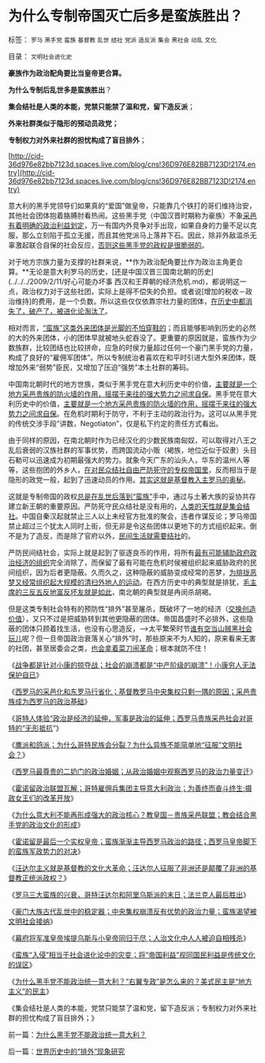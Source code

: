 # 为什么专制帝国灭亡后多是蛮族胜出？

标签： `罗马` `黑手党` `蛮族` `基督教` `乱世` `结社` `党派` `造反派` `集会` `黑社会` `动乱` `文化` 

目录： `文明社会进化史`

**豪族作为政治配角要比当皇帝更合算。**

**为什么专制后乱世多是蛮族胜出**？

**集会结社是人类的本能，党禁只能禁了温和党，留下造反派**；

**外来社群类似于隐形的预动员政党；**

**专制权力对外来社群的担忧构成了盲目排外**；

[http://cid-36d976e82bb7123d.spaces.live.com/blog/cns!36D976E82BB7123D!2174.entry](http://cid-36d976e82bb7123d.spaces.live.com/blog/cns!36D976E82BB7123D!2174.entry)

意大利的黑手党领导们如果真的“爱国”做皇帝，只能靠几个铁打的哥们维持治安，其他社会团体抱着胳膊肘看热闹。这些黑手党（中国汉晋时期称为豪族）不象[采邑有着明确的政治利益划定](../../../2010/11/24/空降比采邑制伤害大；地方主义的积极性；.md)，万一有国内外竞争对手出现，如果自身的力量不足以克服，那么立刻陷于孤立无援，而且其他党派马上落井下石。因此，除非外敌滥杀无辜激起联合自保的社会反应，[否则这些黑手党的政权是很脆弱的](../../../2010/9/27/罗马和罗马元老院的兴起，罗马的民主权力依据.md)。

对于地方宗族力量为支撑的社群来说，**作为政治配角要比作为政治主角更合算。**无论是意大利罗马的历史，[还是中国汉晋三国南北朝的历史](../../../2009/2/11/好心可能办坏事 西汉和王莽朝的经济危机.md)，都说明这一点，政治权力对于这些社团，实际上是得不偿失的负担。或者说[增加的税收－政治维持]的费用，是一个负数。所以这些仅仅依靠宗社力量的团体，[在历史中都消失了，破产了，被进化论淘汰了](http://darthvad.blog.sohu.com/132380995.html)。

相对而言，[“蛮族”这类外来团体是光脚的不怕穿鞋的](../../../2010/12/11/将帝国兴亡视同国民利益的传统误区.md)；而且能够影响到历史的必然的大的外来团体，小的团体早就被地头蛇吞没了。更重要的原因就是，蛮族作为少数族群，比较团结也比较拼命，应急的时侯力量超过任何一个豪门黑手党的力量，构成了良好的“雇佣军团体”。所以专制统治者喜欢在和平时引进大型外来团体，既增加外来“弱势”臣民，又增加了压迫“强势”本土社群的筹码。

中国南北朝时代的地方世族，类似于黑手党在意大利历史中的价值，[主要就是一个地方采邑贵族的防火墙的作用，摇摆于来往的强大势力之间求自保](../../../2010/5/15/中央集权社会危机时成为一盘散沙.md)。黑手党在意大利历史中的价值，[主要就是一个地方采邑贵族的防火墙的作用，摇摆于来往的强大势力之间求自保](../../../2010/5/15/中央集权社会危机时成为一盘散沙.md)。在危机时期利于防守，不利于主动的政治行为。这可以从黑手党的传统交涉手段“讲数，Negotiaton”，仅是私下约定的责任方式看出。

由于同样的原因，在南北朝时作为已经汉化的少数民族南匈奴，可以取得对八王之乱后衰弱的汉族社群的军事优势，而跨国流动小贩（褐族，地位近似于奴隶）头目石勒可以迅速成为初期最强大的势力。就象今天广东的汕头人，华东的温州人等等，这些抱团的外乡人，[在对民众结社自由严防死守的专权帝国里](../../../2009/9/11/让社会各界都有利益代言人平等博羿.md)，反而相当于是隐形的政党一般，起到了迅速动员的作用。[其实这就是基督教入主罗马的奥秘](../../../2010/11/27/政教合一的党团组织胜过个人威权政治.md)。

这就是专制帝国的政权[总是在乱世后落到“蛮族”](../../../2010/5/14/被屠杀的“开明统治者”比横死的昏君多得多.md)手中，通过与土著大族的妥协共存建立新王朝的重要原因。严防死守民众结社是没有用的，[人类的天性就是集会结社](../../../2010/6/29/地区自治是天然的“多党制”和集会结社的天赋权力.md)。中国自秦汉起就禁止三人以上未经官方批准的聚会，违者作谋反论；罗马帝国禁止超过三个犹太人同时上街，但无非是令这些团体以更地下的方式组织起来。倒不是为了造反，而是除了官府以外，[民间生活就需要结社](../../../2010/6/7/汉朝无为而治的物流基础和商鞅变法的唯心政法思想.md)的。

严防民间结社会，实际上就是起到了驱逐良币的作用，将所有[最有可能辅助政府政治经济的组织](../../../2009/7/13/民主自治社区可大大增进维族对中国社会的向心力.md)完全消除了，而保留了最有可能在危机时侯被组织起来威胁政府的民间组织，因为后者更隐蔽。久而久之，这种隐蔽的威胁变成经常的恶梦，[为排拢恶梦又经常组织起大规模的清扫外地人的运动](../../../2009/8/21/古今肃反的道德观之成分决定立场论.md)。在西方历史中的典型就是排犹，[毛主席的三反五反地富反坏友就是如此](http://hi.baidu.com/darthchn/blog/item/99acc5d879b49ce038012f74.html)，南北朝的典型就是冉闵杀胡褐。

但是这类专制社会特有的预防性“排外”甚至屠杀，既破坏了一地的经济（[交换创造价值](../../../2010/7/4/生产“总值”必须经交换才成为价值.md)），又只不过是把威胁转到其他更隐蔽的团体。帝国昌盛时不必排外，这些隐蔽的团体只顾着找生活，也没有心思造反，——>太平繁荣时节[谁有空当山贼黑社会玩儿](../../../2010/3/1/产权关系混乱催生中国特色的黑社会.md)呢？但一旦帝国政治衰落关心“排外”时，那些原来不为人知的，原来看来无害的社团，甚至居委会之类，[也会拿着菜刀闹革命](../../../2010/9/14/罗马平民起义：菜刀有威力，买卖要登记！.md)；根本就防不住！

《[战争都是针对小康的掠夺战；社会的崩溃都是“中产阶级的崩溃”！小康穷人无法保护自已](../../../2010/12/6/社会的崩溃都是“中产阶级的崩溃”直到人吃人！.md)》

《[西罗马的采邑化和东罗马行省化；基督教罗马中央集权只剩一隅的原因；采邑贵族成为西罗马的政治基础](../../../2010/12/6/西罗马的采邑化和东罗马的行省化.md)》

《[哥特人体验“政治是经济的延伸，军事是政治的延伸；西罗马贵族采邑社会对哥特的“无形抵抗](../../../2010/12/7/人类本能是合作；武力是针对傻逼精神病的自卫手段.md)”》

《[鹰派和鸽派；为什么哥特民族会分裂？为什么异族不能简单地“征服”文明社会？](../../../2010/12/7/鹰派和鸽派，为什么异族不能简单“征服”文明社会？.md)》

《[西罗马最尊贵的二奶门的政治婚姻；从政治婚姻中观察西罗马的政治力量变迁](../../../2010/12/7/西罗马最尊贵的二奶门.md)》

《[霍诺留政治联盟瓦解；哥特雇佣兵集团主导意大利政治；为善终而奋斗终生;摄政女王们的改革开放](../../../2010/12/7/为善终奋斗终生的罗马皇帝.md)》

《[为什么意大利不能再形成强大的政治核心？教皇国－贵族采邑联盟；教会结合黑手党的政治文化的形成](../../../2010/12/10/教皇和黑手党；为什么意大利不能再形成强大的政治核心？.md)》

《[霍诺留是最后一个实权皇帝；蛮族渐渐主导西罗马政治的路径；西罗马皇帝脚下的蛮族军政势力的对决](../../../2010/12/10/最后一个实权皇帝，蛮族入主西罗马；.md)》

《[汪达尔主义就是基督教的文化大革命；汪达尔人征服了非洲还是颠覆了非洲的基督教正统派政权？](../../../2010/12/10/汪达尔主义就是基督教的文化大革命.md)》

《[罗马三大蛮族的兴衰，哥特汪达尔和阿里乌斯派的末日；法兰克人最后胜出](../../../2010/12/11/罗马三大蛮族的兴衰,法兰克人最后胜出.md)》

《[豪门大族古代乱世中的稳定器；中央集权崩溃反有优势的政治力量；蛮族渴望被文明社会接纳](../../../2010/12/11/中央集权崩溃反而有政治优势.md)》

《[幕府将军准皇帝埃提乌斯与小皇帝同归于尽；人治文化中人人被迫自相残杀](../../../2010/12/11/人治文化中人人被迫自相残杀；幕府将军和罗马皇帝；.md)》

《[蛮族“入侵”相当于社会进化论中的灾变；将“帝国利益”视同国民利益是传统文化的误区](../../../2010/12/11/将帝国兴亡视同国民利益的传统误区.md)》

《[为什么黑手党不能政治统一意大利？“右翼专政”是怎么来的？美式民主是“地方主义”的民主](../../../2010/12/12/为什么黑手党不能政治统一意大利？.md)》

《集会结社是人类的本能，党禁只能禁了温和党，留下造反派；专制权力对外来社群的担忧构成了盲目排外；》

前一篇：[为什么黑手党不能政治统一意大利？](../../../2010/12/12/为什么黑手党不能政治统一意大利？.md)

后一篇：[世界历史中的“排外”现象研究](../../../2010/12/12/世界历史中的“排外”现象研究.md)